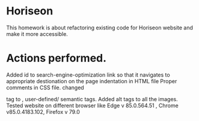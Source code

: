 # Horiseon

This homework is about refactoring existing code for Horiseon website and make it more accessible.

# Actions performed.
Added id to search-engine-optimization link so that it navigates to appropriate destionation on the page
indentation in HTML file
Proper comments in CSS file.
changed <div> tag to  <centre>, <sidebar> <bottom> user-defined/ semantic tags.
Added alt tags to all the images.
Tested website on different browser like Edge v 85.0.564.51 , Chrome v85.0.4183.102, Firefox v 79.0
